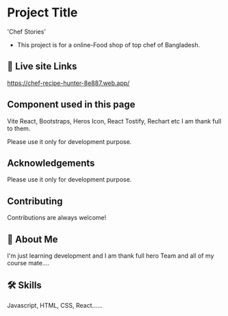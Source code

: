 
# Project Title
'Chef Stories'

* This project is for a online-Food shop of top chef of Bangladesh.


## 🔗 Live site Links
https://chef-recipe-hunter-8e887.web.app/

## Component used in this page
Vite React, Bootstraps, Heros Icon, React Tostify, Rechart etc
I am thank full to them. 

 Please use it only for development purpose. 

## Acknowledgements

 Please use it only for development purpose. 


## Contributing

Contributions are always welcome!


## 🚀 About Me
I'm just learning  development and I am thank full hero Team and all of my course mate....


## 🛠 Skills
Javascript, HTML, CSS, React......


